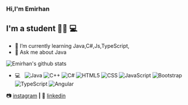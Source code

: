 ### Hi,I'm Emirhan

## I'm a student :man_technologist: :computer:


- 🌱 I’m currently learning Java,C#,Js,TypeScript,
- 💬 Ask me about Java

![Emirhan's github stats](https://github-readme-stats.vercel.app/api?username=dgndmrEmirhan&show_icons=true&theme=dark)


- 💻 &nbsp;
   ![Java](https://img.shields.io/badge/-Java-333333?style=flat&logo=java)
  ![C++](https://img.shields.io/badge/-C++-333333?style=flat&logo=cpp)
  ![C#](https://img.shields.io/badge/C%23-%20-333333?style=flat&logo=csharp)
  ![HTML5](https://img.shields.io/badge/-HTML5-333333?style=flat&logo=HTML5)
  ![CSS](https://img.shields.io/badge/-CSS-333333?style=flat&logo=CSS3&logoColor=1572B6)
  ![JavaScript](https://img.shields.io/badge/-JavaScript-333333?style=flat&logo=javascript)
  ![Bootstrap](https://img.shields.io/badge/-Bootstrap-333333?style=flat&logo=bootstrap&logoColor=563D7C)
  ![TypeScript](https://img.shields.io/badge/-TypeScript-333333?style=flat&logo=typescript)
  ![Angular](https://img.shields.io/badge/-Angular-333333?style=flat&logo=angular)
 
  


📷 [instagram][instagram] **|** 
👔 [linkedin][linkedin]



[instagram]: https://www.instagram.com/dgndmremirhan/?hl=tr
[linkedin]: https://www.linkedin.com/in/emirhan-doğandemir-2294b0201/


